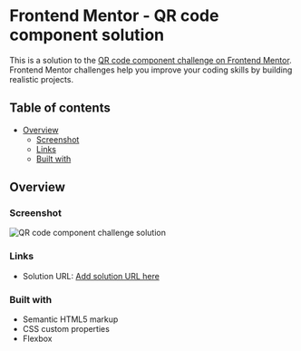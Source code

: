 # Frontend Mentor - QR code component solution

This is a solution to the [QR code component challenge on Frontend Mentor](https://www.frontendmentor.io/challenges/qr-code-component-iux_sIO_H). Frontend Mentor challenges help you improve your coding skills by building realistic projects. 

## Table of contents

- [Overview](#overview)
  - [Screenshot](#screenshot)
  - [Links](#links)
  - [Built with](#built-with)



## Overview

### Screenshot

![QR code component challenge solution](./screenshot.png)

### Links

- Solution URL: [Add solution URL here](https://martinaursa.github.io/QR-Code-ChallengeHub/)

### Built with

- Semantic HTML5 markup
- CSS custom properties
- Flexbox

